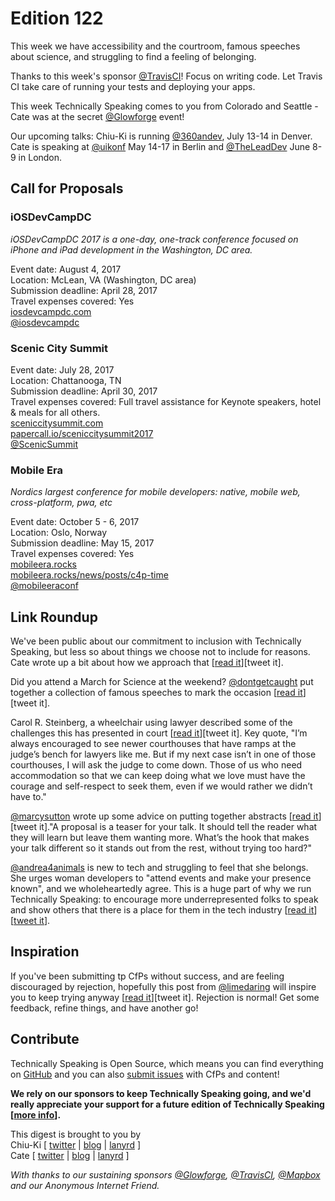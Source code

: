 # Edition 122

This week we have accessibility and the courtroom, famous speeches about science, and struggling to find a feeling of belonging.

Thanks to this week's sponsor [@TravisCI](http://twitter.com/travisci)! Focus on writing code. Let Travis CI take care of running your tests and deploying your apps.

This week Technically Speaking comes to you from Colorado and Seattle - Cate was at the secret [@Glowforge](http://twitter.com/glowforge) event! 

Our upcoming talks: Chiu-Ki is running [@360andev](http://twitter.com/360andev), July 13-14 in Denver. Cate is speaking at [@uikonf](http://twitter.com/uikonf) May 14-17 in Berlin and [@TheLeadDev](http://twitter.com/theleaddev) June 8-9 in London.


## Call for Proposals


### iOSDevCampDC
*iOSDevCampDC 2017 is a one-day, one-track conference focused on
iPhone and iPad development in the Washington, DC area.*

Event date: August 4, 2017  
Location: McLean, VA (Washington, DC area)  
Submission deadline: April 28, 2017  
Travel expenses covered: Yes  
[iosdevcampdc.com](http://iosdevcampdc.com)  
[@iosdevcampdc](https://twitter.com/iosdevcampdc)


### Scenic City Summit

Event date: July 28, 2017  
Location: Chattanooga, TN  
Submission deadline: April 30, 2017  
Travel expenses covered: Full travel assistance for Keynote speakers, hotel & meals for all others.  
[sceniccitysummit.com](https://www.sceniccitysummit.com/)  
[papercall.io/sceniccitysummit2017](https://www.papercall.io/sceniccitysummit2017)  
[@ScenicSummit](https://twitter.com/ScenicSummit/)


### Mobile Era
*Nordics largest conference for mobile developers: native, mobile web, cross-platform, pwa, etc*

Event date: October 5 - 6, 2017  
Location: Oslo, Norway  
Submission deadline: May 15, 2017  
Travel expenses covered: Yes  
[mobileera.rocks](https://mobileera.rocks)  
[mobileera.rocks/news/posts/c4p-time](https://mobileera.rocks/news/posts/c4p-time/)  
[@mobileeraconf](https://twitter.com/MobileEraConf)

## Link Roundup

We've been public about our commitment to inclusion with Technically Speaking, but less so about things we choose not to include for reasons. Cate wrote up a bit about how we approach that [[read it](https://cate.blog/2017/04/18/but-unfortunately-as-you-know-people/)][tweet it].

Did you attend a March for Science at the weekend? [@dontgetcaught](http://twitter.com/dontgetcaught) put together a collection of famous speeches to mark the occasion [[read it](http://eloquentwoman.blogspot.com/2017/04/for-marchforscience-13-famous-speeches.html)][tweet it].

Carol R. Steinberg, a wheelchair using lawyer described some of the challenges this has presented in court [[read it](https://www.nytimes.com/2017/02/22/opinion/standing-up-for-what-i-need.html)][tweet it]. Key quote, "I’m always encouraged to see newer courthouses that have ramps at the judge’s bench for lawyers like me. But if my next case isn’t in one of those courthouses, I will ask the judge to come down. Those of us who need accommodation so that we can keep doing what we love must have the courage and self-respect to seek them, even if we would rather we didn’t have to."

[@marcysutton](http://twitter.com/marcysutton) wrote up some advice on putting together abstracts [[read it](https://marcysutton.com/writing-winning-talk-abstracts/)][tweet it]."A proposal is a teaser for your talk. It should tell the reader what they will learn but leave them wanting more. What’s the hook that makes your talk different so it stands out from the rest, without trying too hard?"

[@andrea4animals](https://twitter.com/andrea4animals) is new to tech and struggling to feel that she belongs. She urges woman developers to "attend events and make your presence known", and we wholeheartedly agree. This is a huge part of why we run Technically Speaking: to encourage more underrepresented folks to speak and show others that there is a place for them in the tech industry [[read it](https://code.likeagirl.io/women-developers-wanted-77a3747aeed5)][[tweet it](https://twitter.com/home?status=Woman%20developers,%20make%20your%20presence%20known%20by%20%40andrea4animals%20%20https%3A//code.likeagirl.io/women-developers-wanted-77a3747aeed5%20via%20%40techspeakdigest)].

## Inspiration

If you've been submitting tp CfPs without success, and are feeling discouraged by rejection, hopefully this post from [@limedaring](http://twitter.com/limedaring) will inspire you to keep trying anyway [[read it](https://medium.com/@limedaring/on-conference-proposal-rejections-205f7fead68)][tweet it]. Rejection is normal! Get some feedback, refine things, and have another go! 

## Contribute

Technically Speaking is Open Source, which means you can find everything on [GitHub](https://github.com/catehstn/technically-speaking/) and you can also [submit issues](https://github.com/catehstn/technically-speaking/issues/new) with CfPs and content!

**We rely on our sponsors to keep Technically Speaking going, and we'd really appreciate your support for a future edition of Technically Speaking [[more info](http://www.techspeak.email/sponsorship/)].**  


This digest is brought to you by  
Chiu-Ki [ [twitter](https://twitter.com/chiuki) | [blog](http://blog.sqisland.com/) | [lanyrd](http://lanyrd.com/profile/chiuki/) ]  
Cate [ [twitter](https://twitter.com/catehstn) | [blog](http://www.cate.blog/) | [lanyrd](http://lanyrd.com/profile/catehstn/) ]

*With thanks to our sustaining sponsors [@Glowforge](http://twitter.com/glowforge), [@TravisCI](http://twitter.com/travisci), [@Mapbox](http://twitter.com/mapbox) and our Anonymous Internet Friend.*
